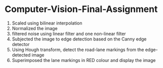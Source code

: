 # Computer-Vision-Final-Assignment

1. Scaled using bilinear interpolation
2. Normalized the image
3. filtered noise using linear filter and one non-linear filter
4. Subjected the image to edge detection based on the Canny edge detector
5. Using Hough transform, detect the road-lane markings from the edge-detected image
6. Superimposed the lane markings in RED colour and display the image
